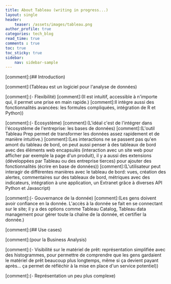 ```yaml
---
title: About Tableau (writing in progress...)
layout: single
header:
    teaser: /assets/images/tableau.png
author_profile: true
categories: tech_blog
read_time: true
comments : true
toc: true
toc_sticky: true
sidebar:
    nav: sidebar-sample
---
```


[comment]:(## Introduction)

[comment]:(Tableau est un logiciel pour l'analyse de données)

[comment]:(- Flexibilité)
[comment]:(Il est intuitif, accessible à n'importe qui, il permet une prise en main rapide.)
[comment]:Il intègre aussi des fonctionnalités avancées: les formules compliquées, intégration de R et Python))

[comment]:(- Ecosystème)
[comment]:(L'idéal c'est de l'intégrer dans l'écosystème de l'entreprise: les bases de données)
[comment]:(L'outil Tableau Prep permet de transformer les données assez rapidement et de manière intuitive.)
[comment]:(Les interactions ne se passent pas qu'en amont du tableau de bord, on peut aussi penser à des tableaux de bord avec des éléments web encapsulés (interaction avec un site web pour afficher par exemple la page d'un produit), il y a aussi des extensions (développées par Tableau ou des entreprise tierces) pour ajouter des fonctionnalités (écrire en base de données))
[comment]:(L'utilisateur peut interagir de différentes manières avec le tableau de bord: vues, création des alertes, commentaires sur des tableaux de bord, métriques avec des indicateurs, intégration à une application, un Extranet grâce à diverses API Python et Javascript)

[comment]:(- Gouvernance de la donnée)
[comment]:(Les gens doivent avoir confiance en la donnée. L'accès à la donnée se fait en se connectant sur le site; il y a des options comme Tableau Catalog, Tableau data management pour gérer toute la chaîne de la donnée, et certifier la donnée.)

[comment]:(## Use cases)

[comment]:(pour la Business Analysis)

[comment]:(- Visibilité sur le matériel de prêt: représentation simplifiée avec des histogrammes, pour permettre de comprendre que les gens gardaient le matériel de prêt beaucoup plus longtemps, même si ça devient payant après... ça permet de réfléchir à la mise en place d'un service potentiel))

[comment]:(- Représentation un peu plus complexe)
